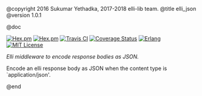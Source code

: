 @copyright 2016 Sukumar Yethadka, 2017-2018 elli-lib team.
@title elli_json
@version 1.0.1

@doc

[![Hex.pm][hex badge]][hex link]
[![Hex.pm][hex downloads]][hex link]
[![Travis CI][travis badge]][travis builds]
[![Coverage Status][coveralls badge]][coveralls link]
[![Erlang][erlang badge]][erlang downloads]
[![MIT License][license badge]](LICENSE)


*Elli middleware to encode response bodies as JSON.*

Encode an elli response body as JSON when the content type is `application/json'.


<!-- Named links /-->

[travis badge]: https://travis-ci.org/elli-lib/elli_json.svg?branch=develop
[travis builds]: https://travis-ci.org/elli-lib/elli_json?branch=develop
[hex badge]: https://img.shields.io/hexpm/v/elli_json.svg?maxAge=2592000?style=plastic
[hex link]: https://hex.pm/packages/elli_json
[hex downloads]: https://img.shields.io/hexpm/dt/elli_json.svg?maxAge=2592000
[coveralls badge]: https://coveralls.io/repos/github/elli-lib/elli_json/badge.svg?branch=develop
[coveralls link]: https://coveralls.io/github/elli-lib/elli_json?branch=develop
[erlang badge]: https://img.shields.io/badge/erlang-%E2%89%A518.0-red.svg
[erlang downloads]: http://www.erlang.org/downloads
[license badge]: https://img.shields.io/badge/license-MIT-blue.svg

@end

